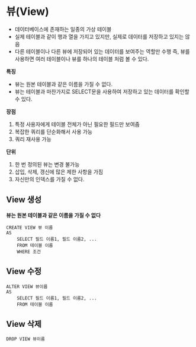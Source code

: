 # 뷰(View)

- 데이터베이스에 존재하는 일종의 가상 테이블
- 실제 테이블과 같이 행과 열을 가지고 있지만, 실제로 데이터를 저장하고 있지는 않음
- 다른 테이블이나 다른 뷰에 저장되어 있는 데이터를 보여주는 역할만 수행 즉, 뷰를 사용하면 여러 테이블이나 뷰를 하나의 테이블 처럼 볼 수 있다.

**특징**

- 뷰는 원본 테이블과 같은 이름을 가질 수 없다.
- 뷰는 테이블과 마찬가지로 SELECT문을 사용하여 저장하고 있는 데이터를 확인할 수 있다.


**장점**

1. 특정 사용자에게 테이블 전체가 아닌 필요한 필드만 보여줌
2. 복잡한 쿼리를 단순화해서 사용 가능
3. 쿼리 재사용 가능

**단위**

1. 한 번 정의된 뷰는 변경 불가능
2. 삽입, 삭제, 갱신에 많은 제한 사항을 가짐
3. 자신만의 인덱스를 가질 수 없다.

## View 생성

**뷰는 원본 테이블과 같은 이름을 가질 수 없다**

```
CREATE VIEW 뷰 이름
AS
    SELECT 필드 이름1, 필드 이름2, ...
    FROM 테이블 이름
    WHERE 조건
```

## View 수정

```
ALTER VIEW 뷰이름
AS
    SELECT 필드 이름1, 필드 이름2, ...
    FROM 테이블 이름
```

## View 삭제

```
DROP VIEW 뷰이름
```
